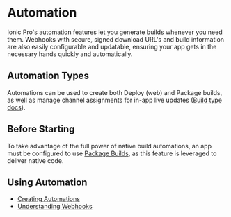 # Automation

Ionic Pro's automation features let you generate builds whenever you need them. Webhooks with secure, signed download URL's and build information are also easily configurable and updatable, ensuring your app gets in the necessary hands quickly and automatically.

## Automation Types

Automations can be used to create both Deploy (web) and Package builds, as well as manage channel assignments for in-app live updates ([Build type docs](/docs/pro/builds/intro)). 

## Before Starting

To take advantage of the full power of native build automations, an app must be configured to use [Package Builds](/docs/pro/package/intro), as this feature is leveraged to deliver native code.

## Using Automation

* [Creating Automations](/docs/pro/automation/create)
* [Understanding Webhooks](/docs/pro/automation/webhooks)